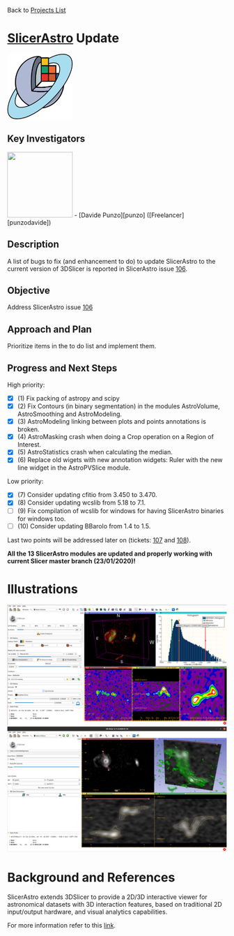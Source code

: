 Back to [Projects List](../../README.md#ProjectsList)

# [SlicerAstro](https://github.com/Punzo/SlicerAstro) Update
<img src="https://raw.githubusercontent.com/Punzo/SlicerAstroWikiImages/master/SlicerAstroIcon.png" width="150" height="150">

## Key Investigators
<img src="https://www.davidepunzo.com/assets/images/DPLogo.png" width="150" height="150">
- [Davide Punzo][punzo] ([Freelancer][punzodavide])


## Description

A list of bugs to fix (and enhancement to do) to update SlicerAstro
to the current version of 3DSlicer is reported in SlicerAstro issue [106][slicerastroissue].

## Objective

Address SlicerAstro issue [106][slicerastroissue]

## Approach and Plan
Prioritize items in the to do list and implement them.

## Progress and Next Steps
High priority:
* [x]  (1) Fix packing of astropy and scipy
* [x]  (2) Fix Contours (in binary segmentation) in the modules AstroVolume, AstroSmoothing and AstroModeling.
* [x]  (3) AstroModeling linking between plots and points annotations is broken.
* [x]  (4) AstroMasking crash when doing a Crop operation on a Region of Interest.
* [x]  (5) AstroStatistics crash when calculating the median.
* [x]  (6) Replace old wigets with new annotation widgets: Ruler with the new line widget in the AstroPVSlice module.

Low priority:
* [x]  (7) Consider updating cfitio from 3.450 to 3.470.
* [x]  (8) Consider updating wcslib from 5.18 to 7.1.
* [ ]  (9) Fix compilation of wcslib for windows for having SlicerAstro binaries for windows too.
* [ ]  (10) Consider updating BBarolo from 1.4 to 1.5.

Last two points will be addressed later on (tickets: [107][slicerastroissue107] and [108][slicerastroissue108]). 

**All the 13 SlicerAstro modules are updated and properly working with current Slicer master branch (23/01/2020)!**

# Illustrations
[![](https://raw.githubusercontent.com/Punzo/SlicerAstroWikiImages/master/Screenshot-SlicerAstro-ProjectWeek2020.png)](https://www.youtube.com/watch?v=D-4G9lKVjaY "Wein069")
[![](https://raw.githubusercontent.com/Punzo/SlicerAstroWikiImages/master/Screenshot-PVSLICE.png)](https://www.youtube.com/watch?v=D-4G9lKVjaY "Wein069")

# Background and References
SlicerAstro extends 3DSlicer to provide a 2D/3D interactive viewer for astronomical datasets with 3D interaction features,
based on traditional 2D input/output hardware, and visual analytics capabilities.


For more information refer to this [link](https://github.com/Punzo/SlicerAstro/wiki).


[punzo]: https://github.com/Punzo
[punzodavide]: https://www.davidepunzo.com/
[slicerastroissue]: https://github.com/Punzo/SlicerAstro/issues/106
[slicerastroissue107]: https://github.com/Punzo/SlicerAstro/issues/107
[slicerastroissue108]: https://github.com/Punzo/SlicerAstro/issues/108

